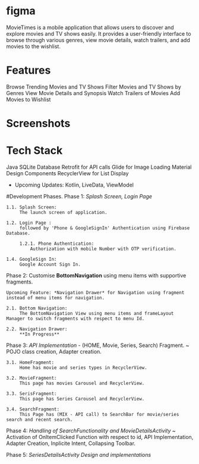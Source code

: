 # figma

MovieTimes is a mobile application that allows users to discover and explore movies and TV shows easily. It provides a user-friendly interface to browse through various genres, view movie details, watch trailers, and add movies to the wishlist.

# Features
Browse Trending Movies and TV Shows
Filter Movies and TV Shows by Genres
View Movie Details and Synopsis
Watch Trailers of Movies
Add Movies to Wishlist

# Screenshots

# Tech Stack
Java
SQLite Database
Retrofit for API calls
Glide for Image Loading
Material Design Components
RecyclerView for List Display

- Upcoming Updates:
    Kotlin, LiveData, ViewModel


#Development Phases.
Phase 1: *Splash Screen, Login Page*
    
    1.1. Splash Screen:
         The launch screen of application.
            
    1.2. Login Page : 
         followed by 'Phone & GoogleSignIn' Authentication using Firebase Database.
         
         1.2.1. Phone Authentication:
             Authorization with mobile Number with OTP verification.
           
    1.4. GoogleSign In:
         Google Account Sign In.

Phase 2: Customise **BottomNavigation** using menu items with supportive fragments.

    Upcoming Feature: *Navigation Drawer* for Navigation using fragment instead of menu items for navigation.

    2.1. Bottom Navigation:
         The BottomNavigation View using menu items and frameLayout Manager to switch fragments with respect to menu Id.

    2.2. Navigation Drawer:
         **In Progress**

Phase 3: *API Implementation* - (HOME, Movie, Series, Search) Fragment.
    ~ POJO class creation, Adapter creation. 

    3.1. HomeFragment:
         Home has movie and series types in RecyclerView.

    3.2. MovieFragment:
         This page has movies Carousel and RecyclerView.

    3.3. SerisFragment:
         This page has Series Carousel and RecyclerView.

    3.4. SearchFragment:
         This Page has (MIX - API call) to SearchBar for movie/series search and recent search.

Phase 4: *Handling of SearchFunctionality and MovieDetailsActivity*
    ~ Activation of OnItemClicked Function with respect to id, API Implementation, Adapter Creation, Inplicite Intent, Collapsing Toolbar.


Phase 5: _*SeriesDetailsActivity Design and implementations*_
